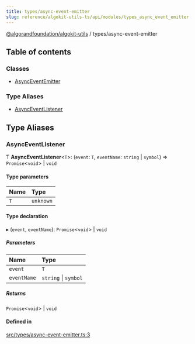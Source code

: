 ```yaml
---
title: types/async-event-emitter
slug: reference/algokit-utils-ts/api/modules/types_async_event_emitter
---
```

[@algorandfoundation/algokit-utils](/reference/algokit-utils-ts/api/overview) / types/async-event-emitter



## Table of contents

### Classes

- [AsyncEventEmitter](/reference/algokit-utils-ts/api/classes/types_async_event_emitterasynceventemitter/)

### Type Aliases

- [AsyncEventListener](#asynceventlistener)

## Type Aliases

### AsyncEventListener

Ƭ **AsyncEventListener**\<`T`\>: (`event`: `T`, `eventName`: `string` \| `symbol`) => `Promise`\<`void`\> \| `void`

#### Type parameters

| Name | Type |
| :------ | :------ |
| `T` | `unknown` |

#### Type declaration

▸ (`event`, `eventName`): `Promise`\<`void`\> \| `void`

##### Parameters

| Name | Type |
| :------ | :------ |
| `event` | `T` |
| `eventName` | `string` \| `symbol` |

##### Returns

`Promise`\<`void`\> \| `void`

#### Defined in

[src/types/async-event-emitter.ts:3](https://github.com/algorandfoundation/algokit-utils-ts/blob/main/src/types/async-event-emitter.ts#L3)
